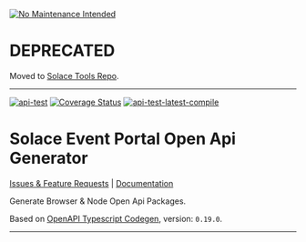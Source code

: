 [![No Maintenance Intended](http://unmaintained.tech/badge.svg)](http://unmaintained.tech/)

# DEPRECATED

Moved to [Solace Tools Repo](https://github.com/SolaceLabs/solace-tools-typescript).

---
[![api-test](https://github.com/SolaceLabs/ep-openapi-typescript/actions/workflows/api-test.yml/badge.svg)](https://github.com/SolaceLabs/ep-openapi-typescript/actions/workflows/api-test.yml)
[![Coverage Status](https://coveralls.io/repos/github/SolaceLabs/ep-openapi-typescript/badge.svg?branch=main&kill_cache=1)](https://coveralls.io/github/SolaceLabs/ep-openapi-typescript?branch=main)
[![api-test-latest-compile](https://github.com/SolaceLabs/ep-openapi-typescript/actions/workflows/api-test-latest-compile.yml/badge.svg)](https://github.com/SolaceLabs/ep-openapi-typescript/actions/workflows/api-test-latest-compile.yml)

# Solace Event Portal Open Api Generator

[Issues & Feature Requests](https://github.com/SolaceLabs/ep-openapi-typescript/issues) |
[Documentation](https://solacelabs.github.io/ep-openapi-typescript/)

Generate Browser & Node Open Api Packages.

Based on [OpenAPI Typescript Codegen](https://github.com/ferdikoomen/openapi-typescript-codegen), version: `0.19.0`.

---
